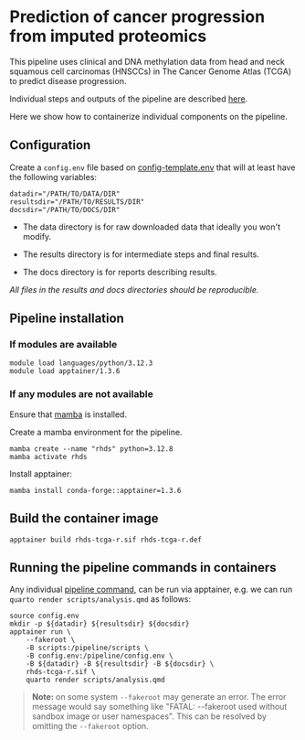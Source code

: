 # Prediction of cancer progression from imputed proteomics

This pipeline uses clinical and DNA methylation data
from head and neck squamous cell carcinomas (HNSCCs)
in The Cancer Genome Atlas (TCGA) to predict disease progression.

Individual steps and outputs of the pipeline are described [here](README-description.md).

Here we show how to containerize individual components on
the pipeline.

## Configuration

Create a `config.env` file based on
[config-template.env](config-template.env) that
will at least have the following variables:

```
datadir="/PATH/TO/DATA/DIR"
resultsdir="/PATH/TO/RESULTS/DIR"
docsdir="/PATH/TO/DOCS/DIR"
```

* The data directory is for raw downloaded data that ideally you won't modify.

* The results directory is for intermediate steps and final results.

* The docs directory is for reports describing results. 

*All files in the results and docs directories should be reproducible.*

## Pipeline installation

### If modules are available

```
module load languages/python/3.12.3
module load apptainer/1.3.6
```

### If any modules are not available

Ensure that [mamba](README-mamba.md) is installed.

Create a mamba environment for the pipeline.

```
mamba create --name "rhds" python=3.12.8
mamba activate rhds
```

Install apptainer:

```
mamba install conda-forge::apptainer=1.3.6
```

## Build the container image

```
apptainer build rhds-tcga-r.sif rhds-tcga-r.def
```

## Running the pipeline commands in containers

Any individual [pipeline command](README-description.md),
can be run via apptainer, e.g. we can run
`quarto render scripts/analysis.qmd` as follows:

```
source config.env
mkdir -p ${datadir} ${resultsdir} ${docsdir}
apptainer run \
    --fakeroot \
    -B scripts:/pipeline/scripts \
    -B config.env:/pipeline/config.env \
    -B ${datadir} -B ${resultsdir} -B ${docsdir} \
    rhds-tcga-r.sif \
    quarto render scripts/analysis.qmd
```

> **Note:** on some system `--fakeroot` may generate an
> error. The error message would say something like
> "FATAL:   --fakeroot used without sandbox image or user namespaces".
> This can be resolved by omitting the `--fakeroot` option.

